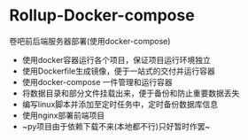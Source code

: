 # Rollup-Docker-compose
卷吧前后端服务器部署(使用docker-compose)

* 使用docker容器运行各个项目，保证项目运行环境独立
* 使用Dockerfile生成镜像，便于一站式的交付并运行容器
* 使用docker-compose 一件管理和运行容器
* 将数据目录和部分文件挂载出来，便于备份和防止重要数据丢失
* 编写linux脚本并添加至定时任务中，定时备份数据库信息
* 使用nginx部署前端项目
* ~py项目由于依赖下载不来(本地都不行)只好暂时作罢~
